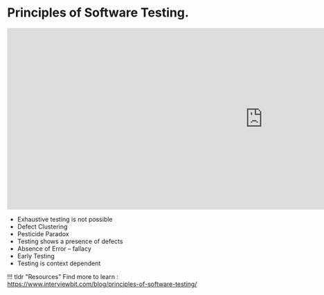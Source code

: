 # Principles of Software Testing.

<iframe width="1180" height="420" src="https://www.youtube.com/embed/NC1aqG4tWl4" title="Seven Software Testing Principles" frameborder="0" allow="accelerometer; autoplay; clipboard-write; encrypted-media; gyroscope; picture-in-picture" allowfullscreen></iframe>


- Exhaustive testing is not possible 
- Defect Clustering 
- Pesticide Paradox 
- Testing shows a presence of defects 
- Absence of Error – fallacy 
- Early Testing 
- Testing is context dependent 



!!! tldr "Resources"
    Find more to learn : <a target="_blank" href="https://www.interviewbit.com/blog/principles-of-software-testing/">https://www.interviewbit.com/blog/principles-of-software-testing/</a>
